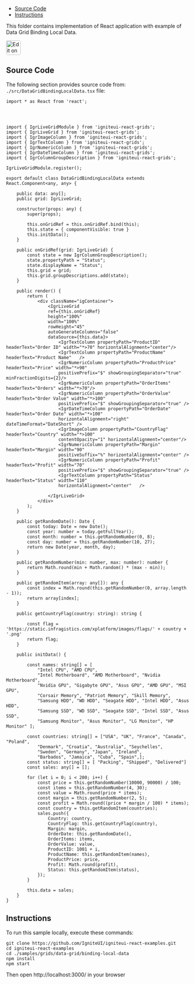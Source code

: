 <!-- NOTE: do not change this file because it will be auto re-generated from template file: -->
<!-- https://github.com/IgniteUI/igniteui-react-examples/tree/master/sample-template-files/ReadMe.md -->

<!-- ## Table of Contents -->
<!-- - [Sample Preview](#Sample-Preview) -->
- [Source Code](#Source-Code)
- [Instructions](#Instructions)

This folder contains implementation of React application with example of Data Grid Binding Local Data.
<!-- in the Data Grid component -->
<!-- [Data Grid](https://infragistics.com/Reactsite/components/data-grid.html) -->

<html lang="en" xmlns="http://www.w3.org/1999/xhtml">
    <body>
        <a target="_blank" href="https://codesandbox.io/s/github/IgniteUI/igniteui-react-examples/tree/master/samples/grids/data-grid/binding-local-data?fontsize=14&hidenavigation=1&theme=dark&view=preview&file=/src/DataGridBindingLocalData.tsx" rel="noopener noreferrer">
            <img height="40px" style="border-radius: 0.25rem" alt="Edit on CodeSandbox" src="https://static.infragistics.com/xplatform/images/sandbox/code.png"/>
        </a>
        <!-- <a target="_blank"
href="https://codesandbox.io/s/github/IgniteUI/igniteui-react-examples/tree/master/samples/maps/geo-map/binding-csv-points?fontsize=14&hidenavigation=1&theme=dark&view=preview">
            <img alt="Edit Sample" src="https://codesandbox.io/static/img/play-codesandbox.svg"/>
        </a> -->
        <!-- <a target="_blank" style="margin-left: 0.5rem"
href="https://codesandbox.io/embed/github/IgniteUI/igniteui-react-examples/tree/master/samples/grids/data-grid/binding-local-data?fontsize=14&hidenavigation=1&theme=dark&view=preview&file=/src/DataGridBindingLocalData.tsx">
            <img height="40px" style="border-radius: 5px" alt="View on CodeSandbox" src="https://static.infragistics.com/xplatform/images/sandbox/view.png"/>
        </a> -->
        <!-- <a target="_blank"
href="https://codesandbox.io/embed/github/IgniteUI/igniteui-react-examples/tree/master/samples/maps/geo-map/binding-csv-points?fontsize=14&hidenavigation=1&theme=dark&view=preview">
            <img alt="View on CodeSandbox" src="https://static.infragistics.com/xplatform/images/sandbox/view.png"/>
        </a>
https://codesandbox.io/embed/react-treemap-overview-rtb45
https://codesandbox.io/static/img/play-codesandbox.svg
https://codesandbox.io/embed/react-treemap-overview-rtb45?view=browser -->
    </body>
</html>

<!-- ## Sample Preview -->

<!-- <iframe
  src="https://codesandbox.io/embed/github/IgniteUI/igniteui-react-examples/tree/master/samples/grids/data-grid/binding-local-data?fontsize=14&hidenavigation=1&theme=dark&view=preview&file=/src/DataGridBindingLocalData.tsx"
  style="width:100%; height:400px; border:0; border-radius: 4px; overflow:hidden;"
  allow="accelerometer; ambient-light-sensor; camera; encrypted-media; geolocation; gyroscope; hid; microphone; midi; payment; usb; vr"
  sandbox="allow-forms allow-modals allow-popups allow-presentation allow-same-origin allow-scripts"
></iframe> -->

## Source Code

The following section provides source code from:
`./src/DataGridBindingLocalData.tsx` file:

```tsx
import * as React from 'react';




import { IgrLiveGridModule } from 'igniteui-react-grids';
import { IgrLiveGrid } from 'igniteui-react-grids';
import { IgrImageColumn } from 'igniteui-react-grids';
import { IgrTextColumn } from 'igniteui-react-grids';
import { IgrNumericColumn } from 'igniteui-react-grids';
import { IgrDateTimeColumn } from 'igniteui-react-grids';
import { IgrColumnGroupDescription } from 'igniteui-react-grids';

IgrLiveGridModule.register();

export default class DataGridBindingLocalData extends React.Component<any, any> {

    public data: any[];
    public grid: IgrLiveGrid;

    constructor(props: any) {
        super(props);

        this.onGridRef = this.onGridRef.bind(this);
        this.state = { componentVisible: true }
        this.initData();
    }

    public onGridRef(grid: IgrLiveGrid) {
        const state = new IgrColumnGroupDescription();
        state.propertyPath = "Status";
        state.displayName = "Status";
        this.grid = grid;
        this.grid.groupDescriptions.add(state);
    }

    public render() {
        return (
            <div className="igContainer">
                <IgrLiveGrid
                ref={this.onGridRef}
                height="100%"
                width="100%"
                rowHeight="45"
                autoGenerateColumns="false"
                dataSource={this.data}>
                    <IgrTextColumn propertyPath="ProductID" headerText="Order ID" width="*>70" horizontalAlignment="center"/>
                    <IgrTextColumn propertyPath="ProductName" headerText="Product Name"   />
                    <IgrNumericColumn propertyPath="ProductPrice" headerText="Price" width="*>90"
                    positivePrefix="$" showGroupingSeparator="true" minFractionDigits={2}/>
                    <IgrNumericColumn propertyPath="OrderItems" headerText="Orders" width="*>70"/>
                    <IgrNumericColumn propertyPath="OrderValue" headerText="Order Value" width="*>100"
                    positivePrefix="$" showGroupingSeparator="true" />
                    <IgrDateTimeColumn propertyPath="OrderDate" headerText="Order Date" width="*>100"
                    horizontalAlignment="right" dateTimeFormat="DateShort" />
                    <IgrImageColumn propertyPath="CountryFlag" headerText="Country" width="*>100"
                    contentOpacity="1" horizontalAlignment="center"/>
                    <IgrNumericColumn propertyPath="Margin" headerText="Margin" width="90"
                    positiveSuffix="%" horizontalAlignment="center" />
                    <IgrNumericColumn propertyPath="Profit" headerText="Profit" width="70"
                    positivePrefix="$" showGroupingSeparator="true" />
                    <IgrTextColumn propertyPath="Status" headerText="Status" width="110"
                    horizontalAlignment="center"   />

                </IgrLiveGrid>
            </div>
        );
    }

    public getRandomDate(): Date {
        const today: Date = new Date();
        const year: number = today.getFullYear();
        const month: number = this.getRandomNumber(0, 8);
        const day: number = this.getRandomNumber(10, 27);
        return new Date(year, month, day);
    }

    public getRandomNumber(min: number, max: number): number {
        return Math.round(min + Math.random() * (max - min));
    }

    public getRandomItem(array: any[]): any {
        const index = Math.round(this.getRandomNumber(0, array.length - 1));
        return array[index];
    }

    public getCountryFlag(country: string): string {

        const flag = 'https://static.infragistics.com/xplatform/images/flags/' + country + '.png'
        return flag;
    }

    public initData() {

        const names: string[] = [
            "Intel CPU", "AMD CPU",
            "Intel Motherboard", "AMD Motherboard", "Nvidia Motherboard",
            "Nvidia GPU", "Gigabyte GPU", "Asus GPU", "AMD GPU", "MSI GPU",
            "Corsair Memory", "Patriot Memory", "Skill Memory",
            "Samsung HDD", "WD HDD", "Seagate HDD", "Intel HDD", "Asus HDD",
            "Samsung SSD", "WD SSD", "Seagate SSD", "Intel SSD", "Asus SSD",
            "Samsung Monitor", "Asus Monitor", "LG Monitor", "HP Monitor" ];

        const countries: string[] = ["USA", "UK", "France", "Canada", "Poland",
            "Denmark", "Croatia", "Australia", "Seychelles",
            "Sweden", "Germany", "Japan", "Ireland",
            "Barbados", "Jamaica", "Cuba", "Spain",];
        const status: string[] = [ "Packing", "Shipped", "Delivered"]
        const sales: any[] = [];

        for (let i = 0; i < 200; i++) {
            const price = this.getRandomNumber(10000, 90000) / 100;
            const items = this.getRandomNumber(4, 30);
            const value = Math.round(price * items);
            const margin = this.getRandomNumber(2, 5);
            const profit = Math.round((price * margin / 100) * items);
            const country = this.getRandomItem(countries);
            sales.push({
                Country: country,
                CountryFlag: this.getCountryFlag(country),
                Margin: margin,
                OrderDate: this.getRandomDate(),
                OrderItems: items,
                OrderValue: value,
                ProductID: 1001 + i,
                ProductName: this.getRandomItem(names),
                ProductPrice: price,
                Profit: Math.round(profit),
                Status: this.getRandomItem(status),
            });
        }

        this.data = sales;
    }
}
```

## Instructions
To run this sample locally, execute these commands:

```
git clone https://github.com/IgniteUI/igniteui-react-examples.git
cd igniteui-react-examples
cd ./samples/grids/data-grid/binding-local-data
npm install
npm start

```

Then open http://localhost:3000/ in your browser

